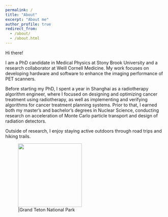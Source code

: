 ```yaml
---
permalink: /
title: "About"
excerpt: "About me"
author_profile: true
redirect_from: 
  - /about/
  - /about.html
---
```


Hi there! 

I am a PhD candidate in Medical Physics at Stony Brook University and a research collaborator at Weill Cornell Medicine. My work focuses on developing hardware and software to enhance the imaging performance of PET scanners.

Before starting my PhD, I spent a year in Shanghai as a radiotherapy algorithm engineer, where I focused on designing and optimizing cancer treatment using radiotherapy, as well as implementing and verifying algorithms for cancer treatment planning systems. Prior to that, I earned both my master’s and bachelor’s degrees in Nuclear Science, conducting research on acceleration of Monte Carlo particle transport and design of radiation detectors.

Outside of research, I enjoy staying active outdoors through road trips and hiking trails.



<!--Text

<figure>
  <img src="/wb/wbIdealHousing.jpg" width="600px" alt="">
  <figcaption>Grand Teton National Park
  </figcaption>
</figure>

<a href="/assets/images/climsim.png"><img src="/images/idealHousing.jpg" width="600px" alt=""> |Grand Teton National Park|

![wbIdealHousing.jpg](/images/wbIdealHousing.jpg)

![Alt text](https://github.com/wanbint/0/blob/master/wb/wbIdealHousing.jpg)

title: "Portfolio item number 1"
excerpt: "Short description of portfolio item number 1<br/><img src='/wb/wbIdealHousing.jpg'>"
collection: portfolio

-->

<figure>
  <img src='/0/wb/wbIdealHousing.jpg' width="200px" alt="">
  <figcaption> |Grand Teton National Park
  </figcaption>
</figure>
